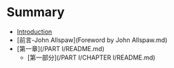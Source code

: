 # Summary

* [Introduction](README.md)
* [前言-John Allspaw](Foreword by John Allspaw.md)
* [第一章](/PART I/README.md)
  * [第一部分](/PART I/CHAPTER I/README.md)



